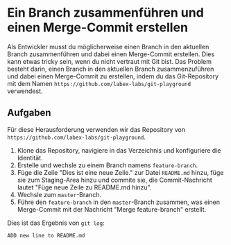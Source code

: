 # Ein Branch zusammenführen und einen Merge-Commit erstellen

Als Entwickler musst du möglicherweise einen Branch in den aktuellen Branch zusammenführen und dabei einen Merge-Commit erstellen. Dies kann etwas tricky sein, wenn du nicht vertraut mit Git bist. Das Problem besteht darin, einen Branch in den aktuellen Branch zusammenzuführen und dabei einen Merge-Commit zu erstellen, indem du das Git-Repository mit dem Namen `https://github.com/labex-labs/git-playground` verwendest.

## Aufgaben

Für diese Herausforderung verwenden wir das Repository von `https://github.com/labex-labs/git-playground`.

1. Klone das Repository, navigiere in das Verzeichnis und konfiguriere die Identität.
2. Erstelle und wechsle zu einem Branch namens `feature-branch`.
3. Füge die Zeile "Dies ist eine neue Zeile." zur Datei `README.md` hinzu, füge sie zum Staging-Area hinzu und commite sie, die Commit-Nachricht lautet "Füge neue Zeile zu README.md hinzu".
4. Wechsle zum `master`-Branch.
5. Führe den `feature-branch` in den `master`-Branch zusammen, was einen Merge-Commit mit der Nachricht "Merge feature-branch" erstellt.

Dies ist das Ergebnis von `git log`:

```shell
ADD new line to README.md
```
